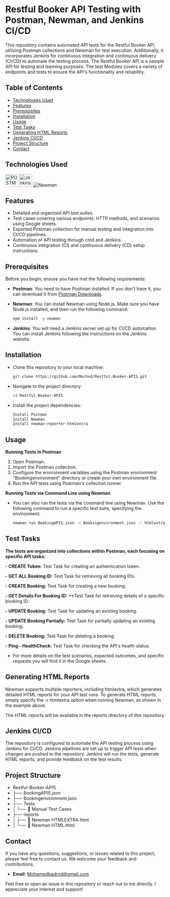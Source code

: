 # Restful Booker API Testing with Postman, Newman, and Jenkins CI/CD

This repository contains automated API tests for the Restful Booker API, utilizing Postman collections and Newman for test execution. Additionally, it incorporates Jenkins for continuous integration and continuous delivery (CI/CD) to automate the testing process. The Restful Booker API is a sample API for testing and learning purposes. The test Modules covers a variety of endpoints and tests to ensure the API's functionality and reliability.

## Table of Contents
- [Technologies Used](#Technologies-Used)
- [Features](#features)
- [Prerequisites](#prerequisites)
- [Installation](#installation)
- [Usage](#usage)
- [Test Tasks](#test-Tasks)
- [Generating HTML Reports](#generating-html-reports)
- [Jenkins CI/CD](#jenkins-ci-cd)
- [Project Structure](#Project-Structure)
- [Contact](#Contact)

##  Technologies Used
<a href="https://www.postman.com/"><img src="https://user-images.githubusercontent.com/25181517/192109061-e138ca71-337c-4019-8d42-4792fdaa7128.png" title="POSTMAN" alt="POSTMAN" width="40" height="40"/></a>
<a href="https://www.jenkins.io"><img src="https://user-images.githubusercontent.com/25181517/179090274-733373ef-3b59-4f28-9ecb-244bea700932.png" title="Jenkins" alt="Jenkins" width="40" height="40"/></a>
![Newman](https://img.shields.io/badge/Newman-Command_Line-brightgreen)
## Features
- Detailed and organized API test suites.
- Test cases covering various endpoints, HTTP methods, and scenarios using Google sheets.
- Exported Postman collection for manual testing and integration into CI/CD pipelines.
- Automation of API testing through cmd and Jenkins.
- Continuous integration (CI) and continuous delivery (CD) setup instructions.

## Prerequisites
Before you begin, ensure you have met the following requirements:

- **Postman**: You need to have Postman installed. If you don't have it, you can download it from [Postman Downloads](https://www.postman.com/downloads/).

- **Newman**: You can install Newman using Node.js. Make sure you have Node.js installed, and then run the following command:

  ```bash
  npm install -g newman

- **Jenkins**: You will need a Jenkins server set up for CI/CD automation. You can install Jenkins following the instructions on the Jenkins website.

## Installation

- Clone this repository to your local machine:

  ```bash
  git clone https://github.com/Mochxd/Restful-Booker-APIS.git

- Navigate to the project directory:

  ```bash
  cd Restful-Booker-APIS

- Install the project dependencies:
  ```bash
  Install Postman
  Install Newman
  Install newman-reporter-htmlextra

## Usage

**Running Tests in Postman**
1. Open Postman.
2. Import the Postman collection.
3. Configure the environment variables using the Postman environment "Bookingenvironment" directory or create your own environment file.
4. Run the API tests using Postman's collection runner.

**Running Tests via Command Line using Newman**

- You can also run the tests via the command line using Newman. Use the following command to run a specific test suite, specifying the environment:
  
  ```bash
  newman run BookingAPIS.json -e Bookingenvironment.json -r htmlextra

## Test Tasks
**The tests are organized into collections within Postman, each focusing on specific API tasks:**

**- CREATE Token:** Test Task for creating an authentication token.

**- GET ALL Booking ID:** Test Task for retrieving all booking IDs.

**- CREATE Booking:** Test Task for creating a new booking.

**- GET Details For Booking ID:** **Test Task for retrieving details of a specific booking ID.

**- UPDATE Booking**: Test Task for updating an existing booking.

**- UPDATE Booking Partially:** Test Task for partially updating an existing booking.

**- DELETE Booking:** Test Task for deleting a booking.

**- Ping - HealthCheck:** Test Task for checking the API's health status.

- For more details on the test scenarios, expected outcomes, and specific requests you will find it in the Google sheets.

## Generating HTML Reports
Newman supports multiple reporters, including htmlextra, which generates detailed HTML reports for your API test runs. To generate HTML reports, simply specify the -r htmlextra option when running Newman, as shown in the example above.

The HTML reports will be available in the reports directory of this repository.

## Jenkins CI/CD
The repository is configured to automate the API testing process using Jenkins for CI/CD. Jenkins pipelines are set up to trigger API tests when changes are pushed to the repository. Jenkins will run the tests, generate HTML reports, and provide feedback on the test results.

## Project Structure

- Restful-Booker-APIS
- ├──  BookingAPIS.json
- ├──  Bookingenvironment.json
- ├──  Tests
- │   └── 📜 Manual Test Cases
- ├──  reports
- │   ├── 📜 Newman HTMLEXTRA.html
- │   └── 📜 Newman HTML.html

## Contact

If you have any questions, suggestions, or issues related to this project, please feel free to contact us. We welcome your feedback and contributions.
- **Email**: Mohamedbadrxd@gmail.com

Feel free to open an issue in this repository or reach out to me directly. I appreciate your interest and support!
